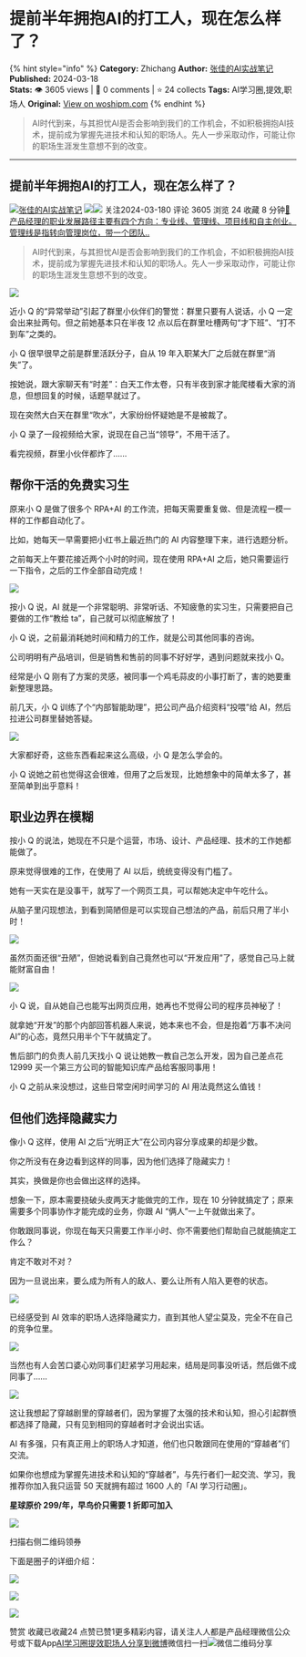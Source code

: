 # 提前半年拥抱AI的打工人，现在怎么样了？
{% hint style="info" %}
**Category:** Zhichang
**Author:** [张佳的AI实战笔记](https://www.woshipm.com/u/117955)
**Published:** 2024-03-18  
**Stats:** 👁️ 3605 views | 💬 0 comments | ⭐ 24 collects
**Tags:** AI学习圈,提效,职场人
**Original:** [View on woshipm.com](https://www.woshipm.com/zhichang/6013336.html)
{% endhint %}
> AI时代到来，与其担忧AI是否会影响到我们的工作机会，不如积极拥抱AI技术，提前成为掌握先进技术和认知的职场人。先人一步采取动作，可能让你的职场生涯发生意想不到的改变。

---

## 提前半年拥抱AI的打工人，现在怎么样了？

[![](https://static.woshipm.com/view/woshipm_api_def_20230810123538_9460.png?imageView2/1/w/72/h/72/q/100)](https://www.woshipm.com/u/117955)[张佳的AI实战笔记](https://www.woshipm.com/u/117955) ![](https://static.woshipm.com/tag/1121_1@2x.png)![](https://static.woshipm.com/tag/1301_1@2x.png) 关注2024-03-180 评论 3605 浏览 24 收藏 8 分钟[🔗 产品经理的职业发展路径主要有四个方向：专业线、管理线、项目线和自主创业。管理线是指转向管理岗位，带一个团队..](https://ke.qidianla.com/courses/90pm)

> AI时代到来，与其担忧AI是否会影响到我们的工作机会，不如积极拥抱AI技术，提前成为掌握先进技术和认知的职场人。先人一步采取动作，可能让你的职场生涯发生意想不到的改变。

![](https://image.woshipm.com/2023/04/13/2ef60634-d9eb-11ed-bd74-00163e0b5ff3.jpg)

近小 Q 的“异常举动”引起了群里小伙伴们的警觉：群里只要有人说话，小 Q 一定会出来扯两句。但之前她基本只在半夜 12 点以后在群里吐槽两句“才下班”、“打不到车”之类的。

小 Q 很早很早之前是群里活跃分子，自从 19 年入职某大厂之后就在群里“消失”了。

按她说，跟大家聊天有“时差”：白天工作太卷，只有半夜到家才能爬楼看大家的消息，但想回复的时候，话题早就过了。

现在突然大白天在群里“吹水”，大家纷纷怀疑她是不是被裁了。

小 Q 录了一段视频给大家，说现在自己当“领导”，不用干活了。

看完视频，群里小伙伴都炸了……

## 帮你干活的免费实习生

原来小 Q 是做了很多个 RPA+AI 的工作流，把每天需要重复做、但是流程一模一样的工作都自动化了。

比如，她每天一早需要把小红书上最近热门的 AI 内容整理下来，进行选题分析。

之前每天上午要花接近两个小时的时间，现在使用 RPA+AI 之后，她只需要运行一下指令，之后的工作全部自动完成！

![](https://image.woshipm.com/wp-files/2024/03/XlvQGo3M9O86L4FN9k0z.gif)

按小 Q 说，AI 就是一个非常聪明、非常听话、不知疲惫的实习生，只需要把自己要做的工作“教给 ta”，自己就可以彻底解放了！

小 Q 说，之前最消耗她时间和精力的工作，就是公司其他同事的咨询。

公司明明有产品培训，但是销售和售前的同事不好好学，遇到问题就来找小 Q。

经常是小 Q 刚有了方案的灵感，被同事一个鸡毛蒜皮的小事打断了，害的她要重新整理思路。

前几天，小 Q 训练了个“内部智能助理”，把公司产品介绍资料“投喂”给 AI，然后拉进公司群里替她答疑。

![](https://image.woshipm.com/wp-files/2024/03/BNIB9yu3y8cD1SMAmMii.gif)

大家都好奇，这些东西看起来这么高级，小 Q 是怎么学会的。

小 Q 说她之前也觉得这会很难，但用了之后发现，比她想象中的简单太多了，甚至简单到出乎意料！

## 职业边界在模糊

按小 Q 的说法，她现在不只是个运营，市场、设计、产品经理、技术的工作她都能做了。

原来觉得很难的工作，在使用了 AI 以后，统统变得没有门槛了。

她有一天实在是没事干，就写了一个网页工具，可以帮她决定中午吃什么。

从脑子里闪现想法，到看到简陋但是可以实现自己想法的产品，前后只用了半小时！

![](https://image.woshipm.com/wp-files/2024/03/ilIjacxWHeaZAqTZAUJF.gif)

虽然页面还很“丑陋”，但她说看到自己竟然也可以“开发应用”了，感觉自己马上就能财富自由！

![](https://image.woshipm.com/wp-files/2024/03/5YZdXZzhHRiKcBZqCl59.gif)

小 Q 说，自从她自己也能写出网页应用，她再也不觉得公司的程序员神秘了！

就拿她“开发”的那个内部回答机器人来说，她本来也不会，但是抱着“万事不决问 AI”的心态，竟然只用半个下午就搞定了。

售后部门的负责人前几天找小 Q 说让她教一教自己怎么开发，因为自己差点花 12999 买一个第三方公司的智能知识库产品给客服同事用！

小 Q 之前从来没想过，这些日常空闲时间学习的 AI 用法竟然这么值钱！

## 但他们选择隐藏实力

像小 Q 这样，使用 AI 之后“光明正大”在公司内容分享成果的却是少数。

你之所没有在身边看到这样的同事，因为他们选择了隐藏实力！

其实，换做是你也会做出这样的选择。

想象一下，原本需要挠破头皮两天才能做完的工作，现在 10 分钟就搞定了；原来需要多个同事协作才能完成的业务，你跟 AI “俩人”一上午就做出来了。

你敢跟同事说，你现在每天只需要工作半小时、你不需要他们帮助自己就能搞定工作么？

肯定不敢对不对？

因为一旦说出来，要么成为所有人的敌人、要么让所有人陷入更卷的状态。

![](https://image.woshipm.com/wp-files/2024/03/vXvjBfqXCHlcEgXFkzEs.png)

已经感受到 AI 效率的职场人选择隐藏实力，直到其他人望尘莫及，完全不在自己的竞争位里。

![](https://image.woshipm.com/wp-files/2024/03/kx1Q0YkfiLFwgeFPCDY4.png)

当然也有人会苦口婆心劝同事们赶紧学习用起来，结局是同事没听话，然后做不成同事了……

![](https://image.woshipm.com/wp-files/2024/03/1U2Ctw84YwyjG39eLEmG.png)

这让我想起了穿越剧里的穿越者们，因为掌握了太强的技术和认知，担心引起群愤都选择了隐藏，只有见到相同的穿越者时才会说出实话。

AI 有多强，只有真正用上的职场人才知道，他们也只敢跟同在使用的“穿越者”们交流。

如果你也想成为掌握先进技术和认知的“穿越者”，与先行者们一起交流、学习，我推荐你加入我只运营 50 天就拥有超过 1600 人的「AI 学习行动圈」。

**星球原价 299/年，早鸟价只需要 1 折即可加入**

![](https://image.woshipm.com/wp-files/2024/03/81rjTT0F82WDtTW8fJnJ.png)

扫描右侧二维码领券

下面是圈子的详细介绍：

![](https://image.woshipm.com/wp-files/2024/03/RQ4S5L88V4IPKsx3GaaW.jpeg)

![](https://image.woshipm.com/wp-files/2024/03/Yf4oT143GiEc621zVWTs.jpeg)

![](https://image.woshipm.com/wp-files/2024/03/fR38E9izmcxrLX6dNAMv.jpeg)

赞赏 收藏已收藏24 点赞已赞1更多精彩内容，请关注人人都是产品经理微信公众号或下载App[AI学习圈](https://www.woshipm.com/tag/ai%e5%ad%a6%e4%b9%a0%e5%9c%88)[提效](https://www.woshipm.com/tag/%e6%8f%90%e6%95%88)[职场人](https://www.woshipm.com/tag/%e8%81%8c%e5%9c%ba%e4%ba%ba)[分享到微博](https://service.weibo.com/share/share.php?appkey=2775287854&title=提前半年拥抱AI的打工人，现在怎么样了？&url=https://www.woshipm.com/zhichang/6013336.html&pic=https://image.woshipm.com/2023/04/13/2ef60634-d9eb-11ed-bd74-00163e0b5ff3.jpg)微信扫一扫![微信二维码](https://api.pwmqr.com/qrcode/create/?url=https://www.woshipm.com/zhichang/6013336.html)分享